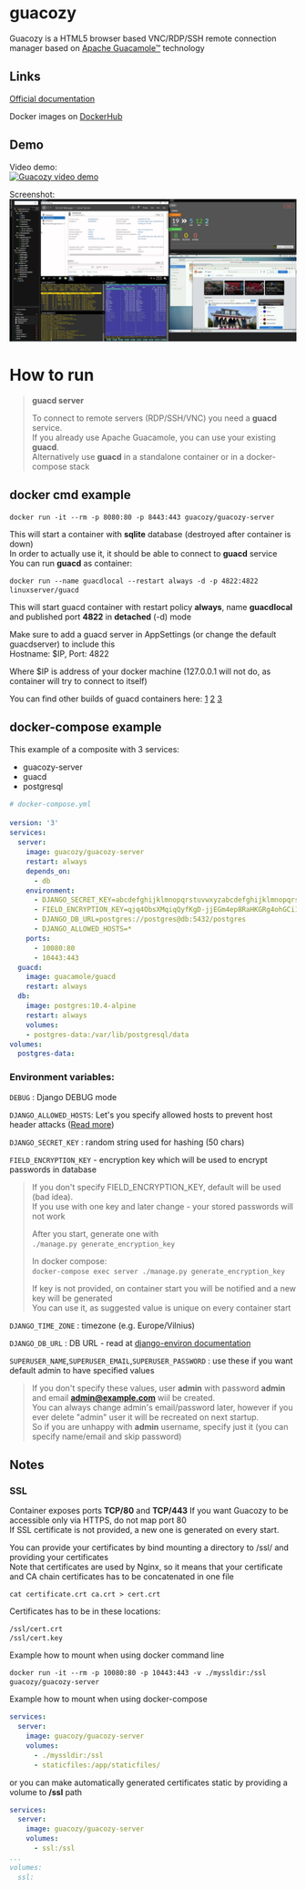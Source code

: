 # guacozy
Guacozy is a HTML5 browser based VNC/RDP/SSH remote connection manager based on [Apache Guacamole™](https://guacamole.apache.org/) technology

## Links
[Official documentation](https://guacozy.readthedocs.io)

Docker images on [DockerHub](https://hub.docker.com/r/guacozy/guacozy-server)   


## Demo
Video demo:  
[![Guacozy video demo](https://img.youtube.com/vi/R5uCPrH9mnw/0.jpg)](https://www.youtube.com/watch?v=R5uCPrH9mnw)  

Screenshot:
![alt text](docs/img/guacozy-screenshot-1.jpg "Guacozy Screenshot 1")


# How to run

> **guacd server**  
>
> To connect to remote servers (RDP/SSH/VNC) you need a **guacd** service.   
> If you already use Apache Guacamole, you can use your existing **guacd**.   
> Alternatively use **guacd** in a standalone container or in a docker-compose stack  

## docker cmd example
```
docker run -it --rm -p 8080:80 -p 8443:443 guacozy/guacozy-server
```
This will start a container with **sqlite** database (destroyed after container is down)  
In order to actually use it, it should be able to connect to **guacd** service  
You can run **guacd** as container:
```
docker run --name guacdlocal --restart always -d -p 4822:4822 linuxserver/guacd
```
This will start guacd container with restart policy **always**, name **guacdlocal** 
and published port **4822** in **detached** (-d) mode

Make sure to add a guacd server in AppSettings (or change the default guacdserver) to include this  
Hostname: $IP, Port: 4822

Where $IP is address of your docker machine (127.0.0.1 will not do, as container will try to connect to itself)

You can find other builds of guacd containers here: 
[1](https://hub.docker.com/r/glyptodon/guacd) 
[2](https://hub.docker.com/r/guacamole/guacd) 
[3](https://hub.docker.com/r/linuxserver/guacd)  

## docker-compose example
This example of a composite with 3 services:  
* guacozy-server
* guacd
* postgresql

```yaml
# docker-compose.yml

version: '3'  
services:
  server:
    image: guacozy/guacozy-server
    restart: always
    depends_on:
      - db
    environment:
      - DJANGO_SECRET_KEY=abcdefghijklmnopqrstuvwxyzabcdefghijklmnopqrstuvwxyz
      - FIELD_ENCRYPTION_KEY=qjq4ObsXMqiqQyfKgD-jjEGm4ep8RaHKGRg4ohGCi1A=
      - DJANGO_DB_URL=postgres://postgres@db:5432/postgres
      - DJANGO_ALLOWED_HOSTS=*
    ports:
      - 10080:80
      - 10443:443
  guacd:
    image: guacamole/guacd
    restart: always
  db:
    image: postgres:10.4-alpine
    restart: always
    volumes:
    - postgres-data:/var/lib/postgresql/data
volumes:
  postgres-data:
```

### Environment variables:  
`DEBUG` : Django DEBUG mode  

`DJANGO_ALLOWED_HOSTS`: Let's you specify allowed hosts to prevent host header attacks 
([Read more](https://docs.djangoproject.com/en/2.2/ref/settings/#allowed-hosts))


`DJANGO_SECRET_KEY` : random string used for hashing (50 chars)  

`FIELD_ENCRYPTION_KEY` - encryption key which will be used to encrypt passwords in database  
> If you don't specify FIELD_ENCRYPTION_KEY, default will be used (bad idea).   
> If you use with one key and later change - your stored passwords will not work
>
> After you start, generate one with  
>`./manage.py generate_encryption_key` 
> 
> In docker compose:   
> `docker-compose exec server ./manage.py generate_encryption_key` 
> 
> If key is not provided, on container start you will be notified and a new key will be generated  
> You can use it, as suggested value is unique on every container start

`DJANGO_TIME_ZONE` : timezone (e.g. Europe/Vilnius)

`DJANGO_DB_URL` : DB URL - read at [django-environ documentation](https://django-environ.readthedocs.io/en/latest/index.html)

`SUPERUSER_NAME`,`SUPERUSER_EMAIL`,`SUPERUSER_PASSWORD` : use these if you want default admin to have specified values  
> If you don't specify these values, user **admin** with password **admin** 
> and email **admin@example.com** wiil be created.  
> You can always change admin's email/password later, 
>however if you ever delete "admin" user it will be recreated on next startup.  
>So if you are unhappy with **admin** username, specify just it (you can specify name/email and skip password)

## Notes

### SSL
Container exposes ports **TCP/80** and **TCP/443**
If you want Guacozy to be accessible only via HTTPS, do not map port 80    
If SSL certificate is not provided, a new one is generated on every start.
  
You can provide your certificates by bind mounting a directory to /ssl/ and providing your certificates  
Note that certificates are used by Nginx, so it means that your certificate and CA chain certificates has to be concatenated in one file
```hell script
cat certificate.crt ca.crt > cert.crt
```  

Certificates has to be in these locations:
```
/ssl/cert.crt  
/ssl/cert.key
```
Example how to mount when using docker command line
```shell script
docker run -it --rm -p 10080:80 -p 10443:443 -v ./myssldir:/ssl guacozy/guacozy-server
```
Example how to mount when using docker-compose
```yaml
services:
  server:
    image: guacozy/guacozy-server
    volumes:
      - ./myssldir:/ssl
      - staticfiles:/app/staticfiles/
```

or you can make automatically generated certificates static by providing a volume to **/ssl** path
```yaml
services:
  server:
    image: guacozy/guacozy-server
    volumes:
      - ssl:/ssl
...
volumes:
  ssl:
```

